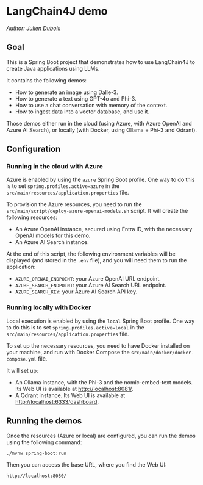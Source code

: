 # LangChain4J demo

_Author: [Julien Dubois](https://www.julien-dubois.com)_

## Goal

This is a Spring Boot project that demonstrates how to use LangChain4J to create Java applications using LLMs.

It contains the following demos:

- How to generate an image using Dalle-3.
- How to generate a text using GPT-4o and Phi-3.
- How to use a chat conversation with memory of the context.
- How to ingest data into a vector database, and use it.

Those demos either run in the cloud (using Azure, with Azure OpenAI and Azure AI Search), or locally (with Docker, using Ollama + Phi-3 and Qdrant).

## Configuration

### Running in the cloud with Azure

Azure is enabled by using the `azure` Spring Boot profile.
One way to do this is to set `spring.profiles.active=azure` in the `src/main/resources/application.properties` file.

To provision the Azure resources, you need to run the `src/main/script/deploy-azure-openai-models.sh` script. It will create the following resources:

- An Azure OpenAI instance, secured using Entra ID, with the necessary OpenAI models for this demo.
- An Azure AI Search instance.

At the end of this script, the following environment variables will be displayed (and stored in the `.env` file), and you will need them to run the application:
- `AZURE_OPENAI_ENDPOINT`: your Azure OpenAI URL endpoint.
- `AZURE_SEARCH_ENDPOINT`: your Azure AI Search URL endpoint.
- `AZURE_SEARCH_KEY`: your Azure AI Search API key.

### Running locally with Docker

Local execution is enabled by using the `local` Spring Boot profile.
One way to do this is to set `spring.profiles.active=local` in the `src/main/resources/application.properties` file.

To set up the necessary resources, you need to have Docker installed on your machine, and run with Docker Compose the `src/main/docker/docker-compose.yml` file.

It will set up:

- An Ollama instance, with the Phi-3 and the nomic-embed-text models. Its Web UI is available at [http://localhost:8081/](http://localhost:8081/).
- A Qdrant instance. Its Web UI is available at [http://localhost:6333/dashboard](http://localhost:6333/dashboard).

## Running the demos

Once the resources (Azure or local) are configured, you can run the demos using the following command:

```shell
./mvnw spring-boot:run
```

Then you can access the base URL, where you find the Web UI:

```
http://localhost:8080/
```
